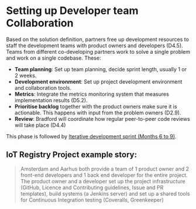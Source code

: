 # Setting up Developer team Collaboration

Based on the solution definition, partners free up development resources to staff the development teams with product owners and developers (D4.5). Teams from different co-developing partners work to solve a single problem and work on a single codebase. These:

* __Team planning__: Set up team planning, decide sprint length, usually 1 or 2 weeks.
* __Development environment__: Set up project development environment and collaboration tools.
* __Metrics__: Integrate the metrics monitoring system that measures implementation results (D5.2).
* __Prioritise backlog__ together with the product owners make sure it is actionable. This happens with input from the problem owners (D2.9).
* __Review__: Bradford will coordinate how regular peer-to-peer code reviews will take place (D4.4)

This phase is followed by [Iterative development sprint (Months 6 to 9)](5-development-sprints.md).

## IoT Registry Project example story:

> Amsterdam and Aarhus both provide a team of 1 product owner and 2 front-end developers and 1 back end developer for the entire project. The product owner and a developer set up the project infrastructure (GitHub, Licence and Contributing guidelines, Issue and PR templates), build systems (a Jenkins server) and set up a shared tools for Continuous Integration testing (Coveralls, Greenkeeper)
